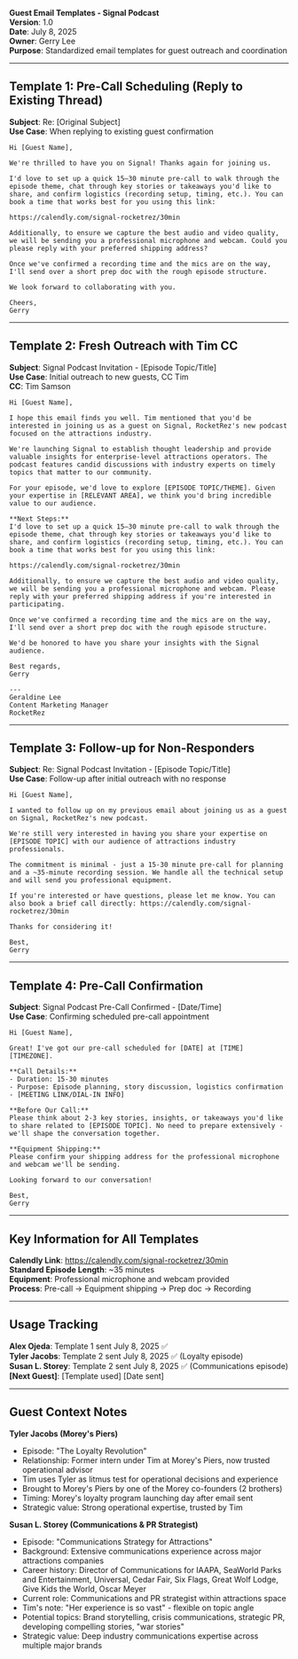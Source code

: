 **Guest Email Templates - Signal Podcast**  
**Version**: 1.0  
**Date**: July 8, 2025  
**Owner**: Gerry Lee  
**Purpose**: Standardized email templates for guest outreach and coordination

---

## Template 1: Pre-Call Scheduling (Reply to Existing Thread)

**Subject**: Re: [Original Subject]  
**Use Case**: When replying to existing guest confirmation

```
Hi [Guest Name],
 
We're thrilled to have you on Signal! Thanks again for joining us.
 
I'd love to set up a quick 15–30 minute pre-call to walk through the episode theme, chat through key stories or takeaways you'd like to share, and confirm logistics (recording setup, timing, etc.). You can book a time that works best for you using this link:

https://calendly.com/signal-rocketrez/30min

Additionally, to ensure we capture the best audio and video quality, we will be sending you a professional microphone and webcam. Could you please reply with your preferred shipping address?
 
Once we've confirmed a recording time and the mics are on the way, I'll send over a short prep doc with the rough episode structure.
 
We look forward to collaborating with you.
 
Cheers,
Gerry
```

---

## Template 2: Fresh Outreach with Tim CC

**Subject**: Signal Podcast Invitation - [Episode Topic/Title]  
**Use Case**: Initial outreach to new guests, CC Tim  
**CC**: Tim Samson

```
Hi [Guest Name],

I hope this email finds you well. Tim mentioned that you'd be interested in joining us as a guest on Signal, RocketRez's new podcast focused on the attractions industry.

We're launching Signal to establish thought leadership and provide valuable insights for enterprise-level attractions operators. The podcast features candid discussions with industry experts on timely topics that matter to our community.

For your episode, we'd love to explore [EPISODE TOPIC/THEME]. Given your expertise in [RELEVANT AREA], we think you'd bring incredible value to our audience.

**Next Steps:**
I'd love to set up a quick 15–30 minute pre-call to walk through the episode theme, chat through key stories or takeaways you'd like to share, and confirm logistics (recording setup, timing, etc.). You can book a time that works best for you using this link:

https://calendly.com/signal-rocketrez/30min

Additionally, to ensure we capture the best audio and video quality, we will be sending you a professional microphone and webcam. Please reply with your preferred shipping address if you're interested in participating.

Once we've confirmed a recording time and the mics are on the way, I'll send over a short prep doc with the rough episode structure.

We'd be honored to have you share your insights with the Signal audience.

Best regards,
Gerry

---
Geraldine Lee  
Content Marketing Manager  
RocketRez  
```

---

## Template 3: Follow-up for Non-Responders

**Subject**: Re: Signal Podcast Invitation - [Episode Topic/Title]  
**Use Case**: Follow-up after initial outreach with no response

```
Hi [Guest Name],

I wanted to follow up on my previous email about joining us as a guest on Signal, RocketRez's new podcast.

We're still very interested in having you share your expertise on [EPISODE TOPIC] with our audience of attractions industry professionals.

The commitment is minimal - just a 15-30 minute pre-call for planning and a ~35-minute recording session. We handle all the technical setup and will send you professional equipment.

If you're interested or have questions, please let me know. You can also book a brief call directly: https://calendly.com/signal-rocketrez/30min

Thanks for considering it!

Best,
Gerry
```

---

## Template 4: Pre-Call Confirmation

**Subject**: Signal Podcast Pre-Call Confirmed - [Date/Time]  
**Use Case**: Confirming scheduled pre-call appointment

```
Hi [Guest Name],

Great! I've got our pre-call scheduled for [DATE] at [TIME] [TIMEZONE].

**Call Details:**
- Duration: 15-30 minutes
- Purpose: Episode planning, story discussion, logistics confirmation
- [MEETING LINK/DIAL-IN INFO]

**Before Our Call:**
Please think about 2-3 key stories, insights, or takeaways you'd like to share related to [EPISODE TOPIC]. No need to prepare extensively - we'll shape the conversation together.

**Equipment Shipping:**
Please confirm your shipping address for the professional microphone and webcam we'll be sending.

Looking forward to our conversation!

Best,
Gerry
```

---

## Key Information for All Templates

**Calendly Link**: https://calendly.com/signal-rocketrez/30min  
**Standard Episode Length**: ~35 minutes  
**Equipment**: Professional microphone and webcam provided  
**Process**: Pre-call → Equipment shipping → Prep doc → Recording

---

## Usage Tracking

**Alex Ojeda**: Template 1 sent July 8, 2025 ✅  
**Tyler Jacobs**: Template 2 sent July 8, 2025 ✅ (Loyalty episode)  
**Susan L. Storey**: Template 2 sent July 8, 2025 ✅ (Communications episode)  
**[Next Guest]**: [Template used] [Date sent]

---

## Guest Context Notes

**Tyler Jacobs (Morey's Piers)**
- Episode: "The Loyalty Revolution" 
- Relationship: Former intern under Tim at Morey's Piers, now trusted operational advisor
- Tim uses Tyler as litmus test for operational decisions and experience
- Brought to Morey's Piers by one of the Morey co-founders (2 brothers)
- Timing: Morey's loyalty program launching day after email sent
- Strategic value: Strong operational expertise, trusted by Tim

**Susan L. Storey (Communications & PR Strategist)**
- Episode: "Communications Strategy for Attractions"
- Background: Extensive communications experience across major attractions companies
- Career history: Director of Communications for IAAPA, SeaWorld Parks and Entertainment, Universal, Cedar Fair, Six Flags, Great Wolf Lodge, Give Kids the World, Oscar Meyer
- Current role: Communications and PR strategist within attractions space
- Tim's note: "Her experience is so vast" - flexible on topic angle
- Potential topics: Brand storytelling, crisis communications, strategic PR, developing compelling stories, "war stories"
- Strategic value: Deep industry communications expertise across multiple major brands